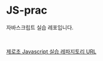 # JS-prac
자바스크립트 실습 레포입니다.

<br>

<a href="https://github.com/ZeroCho/webgame-lecture">제로초 Javascript 실습 레파지토리 URL</a>
